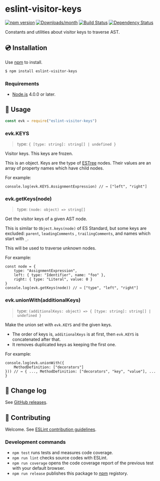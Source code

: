 # eslint-visitor-keys

[![npm version](https://img.shields.io/npm/v/eslint-visitor-keys.svg)](https://www.npmjs.com/package/eslint-visitor-keys)
[![Downloads/month](https://img.shields.io/npm/dm/eslint-visitor-keys.svg)](http://www.npmtrends.com/eslint-visitor-keys)
[![Build Status](https://travis-ci.org/eslint/eslint-visitor-keys.svg?branch=master)](https://travis-ci.org/eslint/eslint-visitor-keys)
[![Dependency Status](https://david-dm.org/eslint/eslint-visitor-keys.svg)](https://david-dm.org/eslint/eslint-visitor-keys)

Constants and utilities about visitor keys to traverse AST.

## 💿 Installation

Use [npm] to install.

```bash
$ npm install eslint-visitor-keys
```

### Requirements

- [Node.js] 4.0.0 or later.

## 📖 Usage

```js
const evk = require("eslint-visitor-keys")
```

### evk.KEYS

> type: `{ [type: string]: string[] | undefined }`

Visitor keys. This keys are frozen.

This is an object. Keys are the type of [ESTree] nodes. Their values are an array of property names which have child
nodes.

For example:

```
console.log(evk.KEYS.AssignmentExpression) // → ["left", "right"]
```

### evk.getKeys(node)

> type: `(node: object) => string[]`

Get the visitor keys of a given AST node.

This is similar to `Object.keys(node)` of ES Standard, but some keys are excluded: `parent`, `leadingComments`
, `trailingComments`, and names which start with `_`.

This will be used to traverse unknown nodes.

For example:

```
const node = {
    type: "AssignmentExpression",
    left: { type: "Identifier", name: "foo" },
    right: { type: "Literal", value: 0 }
}
console.log(evk.getKeys(node)) // → ["type", "left", "right"]
```

### evk.unionWith(additionalKeys)

> type: `(additionalKeys: object) => { [type: string]: string[] | undefined }`

Make the union set with `evk.KEYS` and the given keys.

- The order of keys is, `additionalKeys` is at first, then `evk.KEYS` is concatenated after that.
- It removes duplicated keys as keeping the first one.

For example:

```
console.log(evk.unionWith({
    MethodDefinition: ["decorators"]
})) // → { ..., MethodDefinition: ["decorators", "key", "value"], ... }
```

## 📰 Change log

See [GitHub releases](https://github.com/eslint/eslint-visitor-keys/releases).

## 🍻 Contributing

Welcome. See [ESLint contribution guidelines](https://eslint.org/docs/developer-guide/contributing/).

### Development commands

- `npm test` runs tests and measures code coverage.
- `npm run lint` checks source codes with ESLint.
- `npm run coverage` opens the code coverage report of the previous test with your default browser.
- `npm run release` publishes this package to [npm] registory.

[npm]: https://www.npmjs.com/

[Node.js]: https://nodejs.org/en/

[ESTree]: https://github.com/estree/estree
